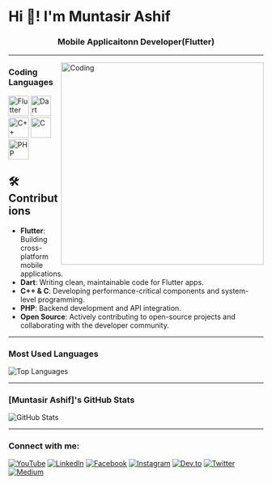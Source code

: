 # Hi 👋! I'm Muntasir Ashif
<h3 align="center">Mobile Applicaitonn Developer(Flutter)</h3>

---

<img align="right" alt="Coding" width="400" src="https://cdn.dribbble.com/users/1162077/screenshots/3848914/programmer.gif">

<h3 align="lest">Coding Languages</h3>

<p align="left">
  <img src="https://img.icons8.com/color/48/000000/flutter.png" alt="Flutter" width="40" height="40"/>
  <img src="https://img.icons8.com/color/48/000000/dart.png" alt="Dart" width="40" height="40"/>
  <img src="https://img.icons8.com/color/48/000000/c-plus-plus-logo.png" alt="C++" width="40" height="40"/>
  <img src="https://img.icons8.com/color/48/000000/c-programming.png" alt="C" width="40" height="40"/>
  <img src="https://img.icons8.com/officel/48/000000/php-logo.png" alt="PHP" width="40" height="40"/>
</p>

## 🛠️ Contributions

- **Flutter**: Building cross-platform mobile applications.
- **Dart**: Writing clean, maintainable code for Flutter apps.
- **C++ & C**: Developing performance-critical components and system-level programming.
- **PHP**: Backend development and API integration.
- **Open Source**: Actively contributing to open-source projects and collaborating with the developer community.

---



### Most Used Languages

![Top Languages](https://github-readme-stats.vercel.app/api/top-langs/?username=MuntasirAsif&layout=compact&theme=radical)

---

### [Muntasir Ashif]'s GitHub Stats

![GitHub Stats](https://github-readme-stats.vercel.app/api?username=MuntasirAsif&show_icons=true&theme=radical)

---


### Connect with me:

[![YouTube](https://img.shields.io/badge/YouTube-red?style=flat-square&logo=youtube)](https://www.youtube.com/@errorcode99official)
[![LinkedIn](https://img.shields.io/badge/LinkedIn-blue?style=flat-square&logo=linkedin)](https://www.linkedin.com/in/muhammad-muntasir-mahamud-ashif-2a6749200/)
[![Facebook](https://img.shields.io/badge/Facebook-1877F2?style=flat-square&logo=facebook&logoColor=white)](https://www.facebook.com/muntasir.sky.llc)
[![Instagram](https://img.shields.io/badge/Instagram-E4405F?style=flat-square&logo=instagram&logoColor=white)](https://www.instagram.com/muntasirashif)
[![Dev.to](https://img.shields.io/badge/Dev.to-0A0A0A?style=flat-square&logo=devdotto)](https://dev.to/yourusername)
[![Twitter](https://img.shields.io/badge/Twitter-blue?style=flat-square&logo=twitter&logoColor=white)](https://twitter.com/ashif_muntasir)
[![Medium](https://img.shields.io/badge/-Medium-black?style=flat-square&logo=medium)](https://medium.com/@muntasirashifee)

